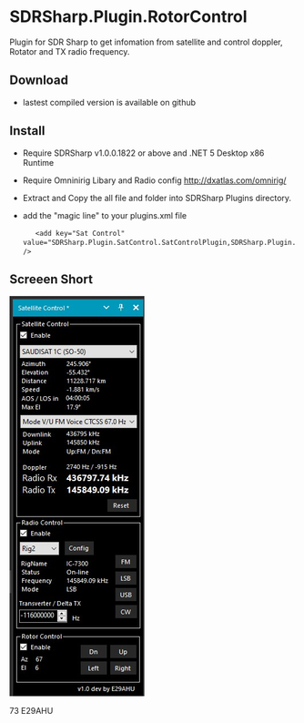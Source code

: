# SDRSharp.Plugin.RotorControl
Plugin for SDR Sharp to get infomation from satellite and control doppler, Rotator and TX radio frequency.
## Download
* lastest compiled version is available on github 
## Install
* Require SDRSharp v1.0.0.1822 or above and .NET 5 Desktop x86 Runtime
* Require Omninirig Libary and Radio config http://dxatlas.com/omnirig/
* Extract and Copy the all file and folder into SDRSharp Plugins directory.
* add the "magic line" to your plugins.xml file

         <add key="Sat Control" value="SDRSharp.Plugin.SatControl.SatControlPlugin,SDRSharp.Plugin.SatControl" />
		 
## Screeen Short

![Screenshort](Screenshot.jpg)

73 E29AHU
